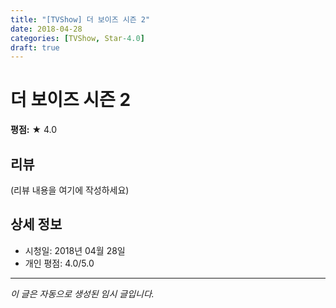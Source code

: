```yaml
---
title: "[TVShow] 더 보이즈 시즌 2"
date: 2018-04-28
categories: [TVShow, Star-4.0]
draft: true
---
```


# 더 보이즈 시즌 2

**평점:** ★ 4.0

## 리뷰

(리뷰 내용을 여기에 작성하세요)

## 상세 정보

- 시청일: 2018년 04월 28일
- 개인 평점: 4.0/5.0

---

*이 글은 자동으로 생성된 임시 글입니다.*
